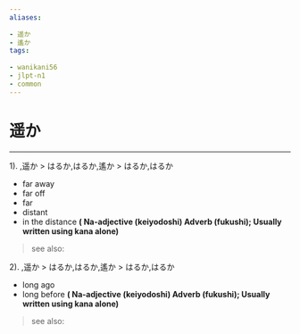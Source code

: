 ```yaml
---
aliases:
    
- 遥か
- 遙か
tags:
    
- wanikani56
- jlpt-n1
- common
---
```


# 遥か
---
1).
,遥か > はるか,はるか,遙か > はるか,はるか

- far away
- far off
- far
- distant
- in the distance
**( Na-adjective (keiyodoshi) Adverb (fukushi); Usually written using kana alone)**
> see also: 
            
2).
,遥か > はるか,はるか,遙か > はるか,はるか

- long ago
- long before
**( Na-adjective (keiyodoshi) Adverb (fukushi); Usually written using kana alone)**
> see also: 
            